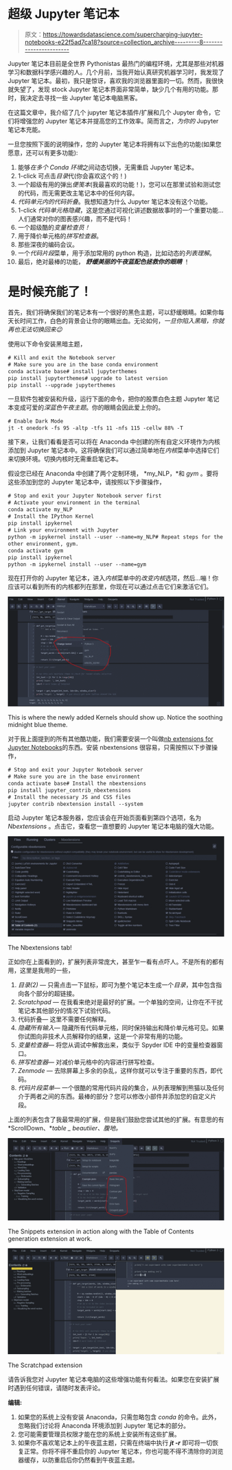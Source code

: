 # 超级 Jupyter 笔记本

> 原文：<https://towardsdatascience.com/supercharging-jupyter-notebooks-e22f5ad7ca18?source=collection_archive---------8----------------------->

Jupyter 笔记本目前是全世界 Pythonistas 最热门的编程环境，尤其是那些对机器学习和数据科学感兴趣的人。几个月前，当我开始认真研究机器学习时，我发现了 Jupyter 笔记本。最初，我只是惊讶，喜欢我的浏览器里面的一切。然而，我很快就失望了，发现 stock Jupyter 笔记本界面非常简单，缺少几个有用的功能。那时，我决定去寻找一些 Jupyter 笔记本电脑黑客。

在这篇文章中，我介绍了几个 jupyter 笔记本插件/扩展和几个 Jupyter 命令，它们将增强您的 Jupyter 笔记本并提高您的工作效率。简而言之，*为你的* Jupyter 笔记本充能。

一旦您按照下面的说明操作，您的 Jupyter 笔记本将拥有以下出色的功能(如果您愿意，还可以有更多功能):

1.  能够*在多个 Conda 环境*之间动态切换，无需重启 Jupyter 笔记本。
2.  1-click 可点击*目录*代(你会喜欢这个的！)
3.  一个超级有用的弹出*便笺本*(我最喜欢的功能！)，您可以在那里试验和测试您的代码，而无需更改主笔记本中的任何内容。
4.  *代码单元内的代码折叠*。我想知道为什么 Jupyter 笔记本没有这个功能。
5.  1-click *代码单元格隐藏*，这是您通过可视化讲述数据故事时的一个重要功能…人们通常对你的图表感兴趣，而不是代码！
6.  一个超级酷的*变量检查员！*
7.  用于降价单元格的*拼写检查器*。
8.  那些深夜的编码会议。
9.  一个*代码片段*菜单，用于添加常用的 python 构造，比如动态的*列表理解*。
10.  最后，绝对最棒的功能， ***舒缓美丽的午夜蓝配色拯救你的眼睛*** ！

# 是时候充能了！

首先，我们将确保我们的笔记本有一个很好的黑色主题，可以舒缓眼睛。如果你每天长时间工作，白色的背景会让你的眼睛出血。无论如何，*一旦你陷入黑暗，你就再也无法切换回来😉*

使用以下命令安装黑暗主题，

```
# Kill and exit the Notebook server
# Make sure you are in the base conda environment
conda activate base# install jupyterthemes
pip install jupyterthemes# upgrade to latest version
pip install --upgrade jupyterthemes
```

一旦软件包被安装和升级，运行下面的命令，把你的股票白色主题 Jupyter 笔记本变成可爱的*深蓝色午夜主题*。你的眼睛会因此爱上你的。

```
# Enable Dark Mode
jt -t onedork -fs 95 -altp -tfs 11 -nfs 115 -cellw 88% -T
```

接下来，让我们看看是否可以将在 Anaconda 中创建的所有自定义环境作为内核添加到 Jupyter 笔记本中。这将确保我们可以通过简单地在*内核*菜单中选择它们来切换环境。切换内核时无需重启笔记本。

假设您已经在 Anaconda 中创建了两个定制环境， *my_NLP，*和 *gym* 。要将这些添加到您的 Jupyter 笔记本中，请按照以下步骤操作，

```
# Stop and exit your Jupyter Notebook server first
# Activate your environment in the terminal 
conda activate my_NLP
# Install the IPython Kernel 
pip install ipykernel
# Link your environment with Jupyter 
python -m ipykernel install --user --name=my_NLP# Repeat steps for the other environment, gym. 
conda activate gym
pip install ipykernel 
python -m ipykernel install --user --name=gym
```

现在打开你的 Jupyter 笔记本，进入*内核*菜单中的*改变内核*选项，然后…嘣！你应该可以看到所有的内核都列在那里，你现在可以通过点击它们来激活它们。

![](img/2e1afa7aadcf6abec834d58d73f8e9e9.png)

This is where the newly added Kernels should show up. Notice the soothing midnight blue theme.

对于我上面提到的所有其他酷功能，我们需要安装一个叫做[nb extensions for Jupyter Notebooks](https://jupyter-contrib-nbextensions.readthedocs.io/en/latest/install.html)的东西。安装 nbextensions 很容易，只需按照以下步骤操作，

```
# Stop and exit your Jupyter Notebook server 
# Make sure you are in the base environment
conda activate base# Install the nbextensions 
pip install jupyter_contrib_nbextensions
# Install the necessary JS and CSS files 
jupyter contrib nbextension install --system
```

启动 Jupyter 笔记本服务器，您应该会在开始页面看到第四个选项，名为 *Nbextensions* 。点击它，查看您一直想要的 Jupyter 笔记本电脑的强大功能。

![](img/2c744ae5cd9a55c7bbbbad3635a61ae9.png)

The Nbextensions tab!

正如你在上面看到的，扩展列表非常庞大，甚至乍一看有点吓人。不是所有的都有用，这里是我用的一些，

1.  *目录(2) —* 只需点击一下鼠标，即可为整个笔记本生成一个*目录*，其中包含指向各个部分的超链接。
2.  *Scratchpad —* 在我看来绝对是最好的扩展。一个单独的空间，让你在不干扰笔记本其他部分的情况下试验代码。
3.  代码折叠— 这里不需要任何解释。
4.  *隐藏所有输入—* 隐藏所有代码单元格，同时保持输出和降价单元格可见。如果你试图向非技术人员解释你的结果，这是一个非常有用的功能。
5.  *变量检查器—* 将您从调试中解救出来，类似于 Spyder IDE 中的变量检查器窗口。
6.  *拼写检查器—* 对减价单元格中的内容进行拼写检查。
7.  *Zenmode —* 去除屏幕上多余的杂乱，这样你就可以专注于重要的东西，即代码。
8.  *代码片段菜单—* 一个很酷的常用代码片段的集合，从列表理解到熊猫以及任何介于两者之间的东西。最棒的部分？您可以修改小部件并添加您的自定义片段。

上面的列表包含了我最常用的扩展，但是我们鼓励您尝试其他的扩展。有意思的有 *ScrollDown、**table _ beautiier、腹地。*

![](img/b378b6764eaec88be383313f80dd785d.png)

The Snippets extension in action along with the Table of Contents generation extension at work.

![](img/8f0595bf10b9fa93425518c38837ccfd.png)

The Scratchpad extension

请告诉我您对 Jupyter 笔记本电脑的这些增强功能有何看法。如果您在安装扩展时遇到任何错误，请随时发表评论。

**编辑:**

1.  如果您的系统上没有安装 Anaconda，只需忽略包含 *conda* 的命令。此外，忽略我们讨论将 Anaconda 环境添加到 Jupyter 笔记本的部分。
2.  您可能需要管理员权限才能在您的系统上安装所有这些扩展。
3.  如果你不喜欢笔记本上的午夜蓝主题，只需在终端中执行 ***jt -r*** 即可将一切恢复正常。你将不得不重启你的 Jupyter 笔记本，你也可能不得不清除你的浏览器缓存，以防重启后你仍然看到午夜蓝主题。